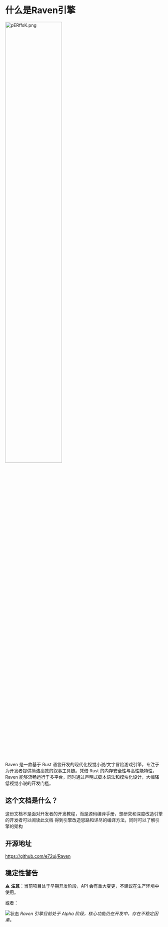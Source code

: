 # 什么是Raven引擎
<a href="https://imgse.com/i/pERffsK"><img width="60%" src="https://s21.ax1x.com/2025/04/12/pERffsK.md.png" alt="pERffsK.png" border="0" /></a>

Raven 是一款基于 Rust 语言开发的现代化视觉小说/文字冒险游戏引擎，专注于为开发者提供简洁高效的叙事工具链。凭借 Rust 的内存安全性与高性能特性，Raven 能够流畅运行于多平台，同时通过声明式脚本语法和模块化设计，大幅降低视觉小说的开发门槛。

## 这个文档是什么？
这份文档不是面对开发者的开发教程，而是源码编译手册，想研究和深度改造引擎的开发者可以阅读此文档
得到引擎改造思路和详尽的编译方法，同时可以了解引擎的架构
## 开源地址

<a href="https://github.com/e72uj/Raven" target="_blank" class="github-icon">
    <i class="fab fa-github"></i> https://github.com/e72uj/Raven
</a>

## 稳定性警告

⚠️ **注意**：当前项目处于早期开发阶段，API 会有重大变更，不建议在生产环境中使用。

或者：

![状态](https://img.shields.io/badge/状态-Alpha-red) 
*Raven 引擎目前处于 Alpha 阶段，核心功能仍在开发中，存在不稳定因素。*